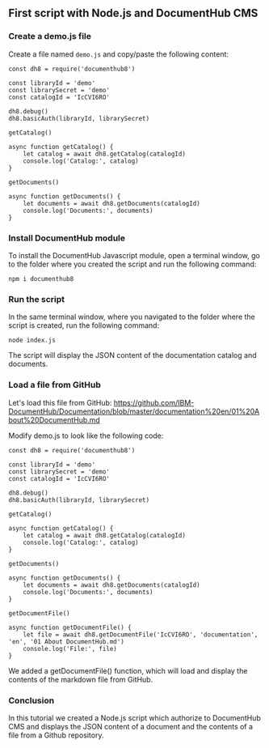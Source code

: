 ## First script with Node.js and DocumentHub CMS


### Create a demo.js file

Create a file named ```demo.js``` and copy/paste the following content:

```
const dh8 = require('documenthub8')

const libraryId = 'demo'
const librarySecret = 'demo'
const catalogId = 'IcCVI6RO'

dh8.debug()
dh8.basicAuth(libraryId, librarySecret)

getCatalog()

async function getCatalog() {
	let catalog = await dh8.getCatalog(catalogId)
    console.log('Catalog:', catalog)
}

getDocuments()

async function getDocuments() {
	let documents = await dh8.getDocuments(catalogId)
    console.log('Documents:', documents)
}
```


### Install DocumentHub module

To install the DocumentHub Javascript module, open a terminal window, go to the folder where you created the script and run the following command:

```
npm i documenthub8
```


### Run the script

In the same terminal window, where you navigated to the folder where the script is created, run the following command:

```
node index.js
```

The script will display the JSON content of the documentation catalog and documents.


### Load a file from GitHub

Let's load this file from GitHub: https://github.com/IBM-DocumentHub/Documentation/blob/master/documentation%20en/01%20About%20DocumentHub.md

Modify demo.js to look like the following code:

```
const dh8 = require('documenthub8')

const libraryId = 'demo'
const librarySecret = 'demo'
const catalogId = 'IcCVI6RO'

dh8.debug()
dh8.basicAuth(libraryId, librarySecret)

getCatalog()

async function getCatalog() {
	let catalog = await dh8.getCatalog(catalogId)
    console.log('Catalog:', catalog)
}

getDocuments()

async function getDocuments() {
	let documents = await dh8.getDocuments(catalogId)
    console.log('Documents:', documents)
}

getDocumentFile()

async function getDocumentFile() {
    let file = await dh8.getDocumentFile('IcCVI6RO', 'documentation', 'en', '01 About DocumentHub.md')
    console.log('File:', file)
}
```

We added a getDocumentFile() function, which will load and display the contents of the markdown file from GitHub.


### Conclusion

In this tutorial we created a Node.js script which authorize to DocumentHub CMS and displays the JSON content of a document and the contents of a file from a Github repository.

